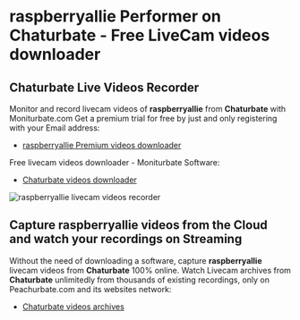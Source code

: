 # raspberryallie Performer on Chaturbate - Free LiveCam videos downloader

## Chaturbate Live Videos Recorder

Monitor and record livecam videos of **raspberryallie** from **Chaturbate** with Moniturbate.com
Get a premium trial for free by just and only registering with your Email address:
* [raspberryallie Premium videos downloader](https://moniturbate.com/request-demo-licence-key.html)

Free livecam videos downloader - Moniturbate Software:
* [Chaturbate videos downloader](https://moniturbate.com/moniturbate-download-software.html)

![raspberryallie livecam videos recorder](https://peachurnet.com/templates/moniturbate-software.png)


## Capture raspberryallie videos from the Cloud and watch your recordings on Streaming

Without the need of downloading a software, capture **raspberryallie** livecam videos from **Chaturbate** 100% online.
Watch Livecam archives from **Chaturbate** unlimitedly from thousands of existing recordings, only on Peachurbate.com and its websites network:
* [Chaturbate videos archives](https://peachurnet.com/)